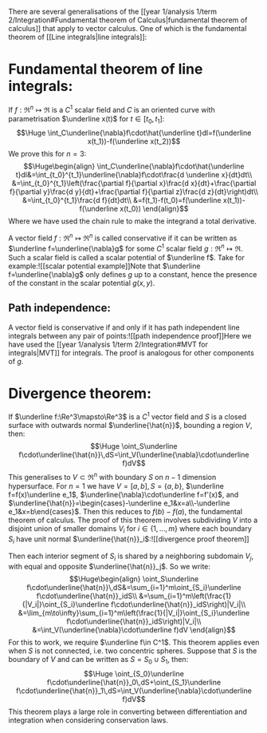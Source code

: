 There are several generalisations of the [[year 1/analysis 1/term 2/Integration#Fundamental theorem of Calculus|fundamental theorem of calculus]] that apply to vector calculus. One of which is the fundamental theorem of [[Line integrals|line integrals]]:

# Fundamental theorem of line integrals:

If $f:\Re^n\mapsto\Re$ is a $C^1$ scalar field and $C$ is an oriented curve with parametrisation $\underline x(t)$ for $t\in[t_0,t_1]$:$$\Huge \int_C\underline{\nabla}f\cdot\hat{\underline t}dl=f(\underline x(t_1))-f(\underline x(t_2))$$We prove this for $n=3$:$$\Huge\begin{align} \int_C\underline{\nabla}f\cdot\hat{\underline t}dl&=\int_{t_0}^{t_1}\underline{\nabla}f\cdot\frac{d \underline x}{dt}dt\\
&=\int_{t_0}^{t_1}\left(\frac{\partial f}{\partial x}\frac{d x}{dt}+\frac{\partial f}{\partial y}\frac{d y}{dt}+\frac{\partial f}{\partial z}\frac{d z}{dt}\right)dt\\
&=\int_{t_0}^{t_1}\frac{d f}{dt}dt\\
&=f(t_1)-f(t_0)=f(\underline x(t_1))-f(\underline x(t_0))
\end{align}$$Where we have used the chain rule to make the integrand a total derivative.

A vector field $f:\Re^n\mapsto\Re^n$ is called conservative if it can be written as $\underline f=\underline{\nabla}g$ for some $C^1$ scalar field $g:\Re^n\mapsto\Re$. Such a scalar field is called a scalar potential of $\underline f$. Take for example:![[scalar potential example]]Note that $\underline f=\underline{\nabla}g$ only defines $g$ up to a constant, hence the presence of the constant in the scalar potential $g(x,y)$.

## Path independence:
A vector field is conservative if and only if it has path independent line integrals between any pair of points:![[path independence proof]]Here we have used the [[year 1/analysis 1/term 2/Integration#MVT for integrals|MVT]] for integrals. The proof is analogous for other components of $g$.

# Divergence theorem:

If $\underline f:\Re^3\mapsto\Re^3$ is a $C^1$ vector field and $S$ is a closed surface with outwards normal $\underline{\hat{n}}$, bounding a region $V$, then:$$\Huge \oint_S\underline f\cdot\underline{\hat{n}}\,dS=\int_V(\underline{\nabla}\cdot\underline f)dV$$This generalises to $V\subset\Re^n$ with boundary $S$ on $n-1$ dimension hypersurface. For $n=1$ we have $V=[a,b],S=\{a,b\}$, $\underline f=f(x)\underline e_1$, $\underline{\nabla}\cdot\underline f=f'(x)$, and $\underline{\hat{n}}=\begin{cases}-\underline e_1&x=a\\-\underline e_1&x=b\end{cases}$. Then this reduces to $f(b)-f(a)$, the fundamental theorem of calculus. The proof of this theorem involves subdividing $V$ into a disjoint union of smaller domains $V_i$ for $i\in\{1,\dots,m\}$ where each boundary $S_i$ have unit normal $\underline{\hat{n}}_i$:![[divergence proof theorem]]

Then each interior segment of $S_i$ is shared by a neighboring subdomain $V_j$, with equal and opposite $\underline{\hat{n}}_j$. So we write:$$\Huge\begin{align} 
\oint_S\underline f\cdot\underline{\hat{n}}\,dS&=\sum_{i=1}^m\oint_{S_i}\underline f\cdot\underline{\hat{n}}_idS\\
&=\sum_{i=1}^m\left(\frac{1}{|V_i|}\oint_{S_i}\underline f\cdot\underline{\hat{n}}_idS\right)|V_i|\\
&=\lim_{m\to\infty}\sum_{i=1}^m\left(\frac{1}{|V_i|}\oint_{S_i}\underline f\cdot\underline{\hat{n}}_idS\right)|V_i|\\
&=\int_V(\underline{\nabla}\cdot\underline f)dV
\end{align}$$For this to work, we require $\underline f\in C^1$. This theorem applies even when $S$ is not connected, i.e. two concentric spheres. Suppose that $S$ is the boundary of $V$ and can be written as $S=S_0\cup S_1$, then:$$\Huge \oint_{S_0}\underline f\cdot\underline{\hat{n}}_0\,dS+\oint_{S_1}\underline f\cdot\underline{\hat{n}}_1\,dS=\int_V(\underline{\nabla}\cdot\underline f)dV$$This theorem plays a large role in converting between differentiation and integration when considering conservation laws.